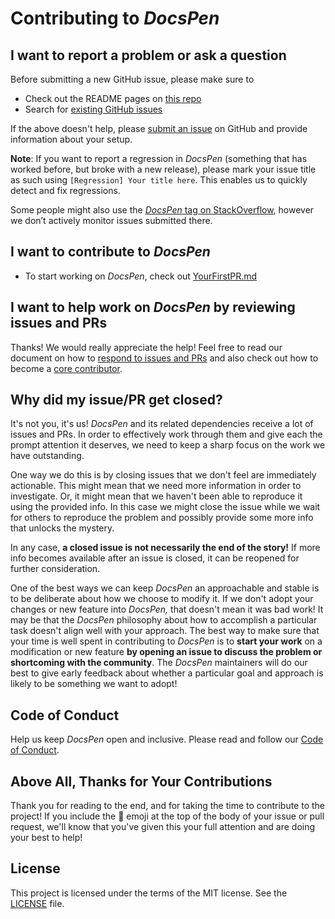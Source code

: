 # Contributing to _DocsPen_

## I want to report a problem or ask a question

Before submitting a new GitHub issue, please make sure to

- Check out the README pages on [this repo](https://github.com/DocsPen/Platform)
- Search for [existing GitHub issues](https://github.com/DocsPen/Platform/issues)

If the above doesn't help, please [submit an issue](https://github.com/DocsPen/Platform/issues) on GitHub and provide information about your setup.

**Note**: If you want to report a regression in _DocsPen_ (something that has worked before, but broke with a new release), please mark your issue title as such using `[Regression] Your title here`. This enables us to quickly detect and fix regressions.

Some people might also use the [_DocsPen_ tag on StackOverflow](https://stackoverflow.com/questions/tagged/docspen), however we don’t actively monitor issues submitted there.

## I want to contribute to _DocsPen_

- To start working on _DocsPen_, check out [YourFirstPR.md][firstpr]

## I want to help work on _DocsPen_ by reviewing issues and PRs

Thanks! We would really appreciate the help! Feel free to read our document on how to [respond to issues and PRs][responding to prs] and also check out how to become a [core contributor][core contributor].

## Why did my issue/PR get closed?

It's not you, it's us! _DocsPen_ and its related dependencies receive a lot of issues and PRs. In order to effectively work through them and give each the prompt attention it deserves, we need to keep a sharp focus on the work we have outstanding.

One way we do this is by closing issues that we don't feel are immediately actionable. This might mean that we need more information in order to investigate. Or, it might mean that we haven't been able to reproduce it using the provided info. In this case we might close the issue while we wait for others to reproduce the problem and possibly provide some more info that unlocks the mystery.

In any case, **a closed issue is not necessarily the end of the story!** If more info becomes available after an issue is closed, it can be reopened for further consideration.

One of the best ways we can keep _DocsPen_ an approachable and stable is to be deliberate about how we choose to modify it. If we don't adopt your changes or new feature into _DocsPen,_ that doesn't mean it was bad work! It may be that the _DocsPen_ philosophy about how to accomplish a particular task doesn't align well with your approach. The best way to make sure that your time is well spent in contributing to _DocsPen_ is to **start your work** on a modification or new feature **by opening an issue to discuss the problem or shortcoming with the community**. The _DocsPen_ maintainers will do our best to give early feedback about whether a particular goal and approach is likely to be something we want to adopt!

## Code of Conduct

Help us keep _DocsPen_ open and inclusive. Please read and follow our [Code of Conduct][code of conduct].

## Above All, Thanks for Your Contributions

Thank you for reading to the end, and for taking the time to contribute to the project! If you include the 🔑 emoji at the top of the body of your issue or pull request, we'll know that you've given this your full attention and are doing your best to help!

## License

This project is licensed under the terms of the MIT license. See the [LICENSE][license] file.

<!-- Links: -->
[code of conduct]: CODE_OF_CONDUCT.md
[core contributor]: docs/CORE_CONTRIBUTOR.md
[license]: LICENSE.md
[vision]: docs/VISION.md
[responding to prs]: docs/RespondingToIssuesAndPullRequests.md
[firstpr]: docs/YourFirstPR.md
